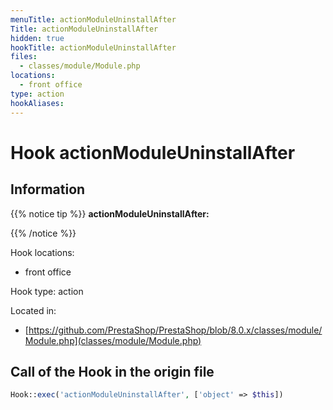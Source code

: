 ```yaml
---
menuTitle: actionModuleUninstallAfter
Title: actionModuleUninstallAfter
hidden: true
hookTitle: actionModuleUninstallAfter
files:
  - classes/module/Module.php
locations:
  - front office
type: action
hookAliases:
---
```


# Hook actionModuleUninstallAfter

## Information

{{% notice tip %}}
**actionModuleUninstallAfter:** 


{{% /notice %}}

Hook locations: 
  - front office

Hook type: action

Located in: 
  - [https://github.com/PrestaShop/PrestaShop/blob/8.0.x/classes/module/Module.php](classes/module/Module.php)

## Call of the Hook in the origin file

```php
Hook::exec('actionModuleUninstallAfter', ['object' => $this])
```